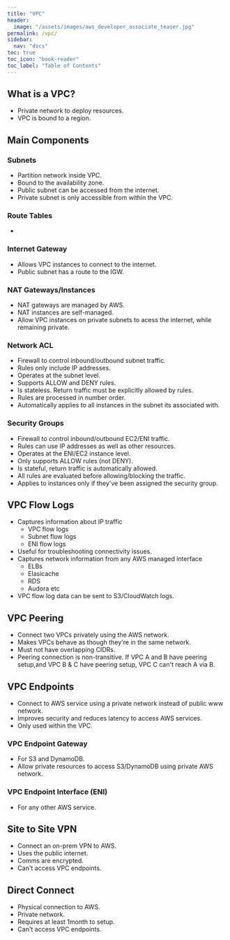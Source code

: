 ```yaml
---
title: "VPC"
header:
  image: "/assets/images/aws_developer_associate_teaser.jpg"
permalink: /vpc/
sidebar:
  nav: "docs"
toc: true
toc_icon: "book-reader"
toc_label: "Table of Contents"
---
```


##  What is a VPC?

- Private network to deploy resources.
- VPC is bound to a region.

## Main Components

### Subnets

- Partition network inside VPC.
- Bound to the availability zone.
- Public subnet can be accessed from the internet.
- Private subnet is only accessible from within the VPC.

### Route Tables

- 

### Internet Gateway

- Allows VPC instances to connect to the internet.
- Public subnet has a route to the IGW.

### NAT Gateways/Instances

- NAT gateways are managed by AWS.
- NAT instances are self-managed.
- Allow VPC instances on private subnets to acess the internet, while remaining private.

### Network ACL

- Firewall to control inbound/outbound subnet traffic.
- Rules only include IP addresses.
- Operates at the subnet level.
- Supports ALLOW and DENY rules.
- Is stateless. Return traffic must be explicitly allowed by rules.
- Rules are processed in number order.
- Automatically applies to all instances in the subnet its associated with.

### Security Groups

- Firewall to control inbound/outbound EC2/ENI traffic.
- Rules can use IP addresses as well as other resources.
- Operates at the ENI/EC2 instance level.
- Only supports ALLOW rules (not DENY).
- Is stateful, return traffic is automatically allowed.
- All rules are evaluated before allowing/blocking the traffic.
- Applies to instances only if they've been assigned the security group.

## VPC Flow Logs

- Captures information about IP traffic
  - VPC flow logs
  - Subnet flow logs
  - ENI flow logs
- Useful for troubleshooting connectivity issues.
- Captures network information from any AWS managed interface
  - ELBs
  - Elasicache
  - RDS
  - Audora etc
 - VPC flow log data can be sent to S3/CloudWatch logs.

## VPC Peering

- Connect two VPCs privately using the AWS network.
- Makes VPCs behave as though they're in the same network.
- Must not have overlapping CIDRs.
- Peering connection is non-transitive. If VPC A and B have peering setup,and VPC B & C have peering setup, VPC C can't reach A via B.

## VPC Endpoints

- Connect to AWS service using a private network instead of public www network.
- Improves security and reduces latency to access AWS services.
- Only used within the VPC.

### VPC Endpoint Gateway

- For S3 and DynamoDB.
- Allow private resources to access S3/DynamoDB using private AWS network.

### VPC Endpoint Interface (ENI)

- For any other AWS service.

## Site to Site VPN

- Connect an on-prem VPN to AWS.
- Uses the public internet.
- Comms are encrypted.
- Can't access VPC endpoints.

## Direct Connect

- Physical connection to AWS.
- Private network.
- Requires at least 1month to setup.
- Can't access VPC endpoints.

